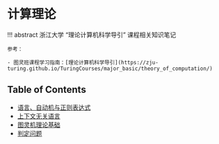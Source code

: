 # 计算理论

!!! abstract 
    浙江大学 “理论计算机科学导引” 课程相关知识笔记

    参考：

    - 图灵班课程学习指南：[理论计算机科学导引](https://zju-turing.github.io/TuringCourses/major_basic/theory_of_computation/)

## Table of Contents

- [语言、自动机与正则表达式](topic1/)
- [上下文无关语言](topic2/)
- [图灵机理论基础](topic3/)
- [判定问题](topic4/)
